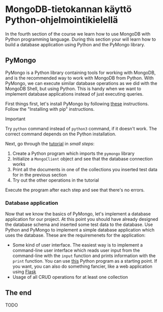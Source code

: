 # MongoDB-tietokannan käyttö Python-ohjelmointikielellä

In the fourth section of the course we learn how to use MongoDB with Python programming language. During this section your will learn how to build a database application using Python and the PyMongo library.

## PyMongo

PyMongo is a Python library containing tools for working with MongoDB, and is the recommended way to work with MongoDB from Python. With PyMongo, we can execute similar database operations as we did with the MongoDB Shell, but using Python. This is handy when we want to implement database applications instead of just executing queries.

First things first, let's install PyMongo by following [these](https://pymongo.readthedocs.io/en/stable/installation.html) instructions. Follow the "Installing with pip" instructions.

> [!IMPORTANT]  
> Try `python` command instead of `python3` command, if it doesn't work. The correct command depends on the Python installation.

Next, go through the [tutorial](https://pymongo.readthedocs.io/en/stable/tutorial.html) in _small steps_:

1. Create a Python program which imports the `pymongo` library
2. Initialize a `MongoClient` object and see that the database connection works
3. Print all the documents in one of the collections you inserted test data for in the previous section
4. Try out the other operations in the tutorial

Execute the program after each step and see that there's no errors.

### Database application

Now that we know the basics of PyMongo, let's implement a database application for our project. At this point you should have already designed the database schema and inserted some test data to the database. Use Python and PyMongo to implement a simple database application which uses the database. These are the requiremenets for the application:

- Some kind of user interface. The easiest way is to implement a command-line user interface which reads user input from the command-line with the `input` function and prints information with the `print` function. You can use [this](./application.py) Python program as a starting point. If you want, you can also do something fancier, like a web application using [Flask](https://flask.palletsprojects.com/en/3.0.x/quickstart/)
- Usage of all CRUD operations for at least one collection

## The end

TODO

